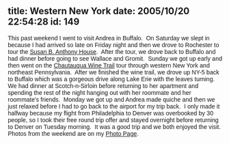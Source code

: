 title: Western New York
date: 2005/10/20 22:54:28
id: 149
---
<font face="Arial">This past weekend I went to visit Andrea in Buffalo.  On Saturday we slept in because I had arrived so late on Friday night and then we drove to Rochester to tour the [Susan B. Anthony House](http://www.susanbanthonyhouse.org).  After the tour, we drove back to Buffalo and had dinner before going to see Wallace and Gromit.  Sunday we got up early and then went on the [Chautauqua Wine Trail](http://www.chautauquawinetrail.com/) tour through western New York and northeast Pennsylvania.  After we finished the wine trail, we drove up NY-5 back to Buffalo which was a gorgeous drive along Lake Erie with the leaves turning.  We had dinner at Scotch-n-Sirloin before returning to her apartment and spending the rest of the night hanging out with her roommate and her roommate's friends.  Monday we got up and Andrea made quiche and then we just relaxed before I had to go back to the airport for my trip back.  I only made it halfway because my flight from Philadelphia to Denver was overbooked by 30 people, so I took their free round trip offer and stayed overnight before returning to Denver on Tuesday morning.  It was a good trip and we both enjoyed the visit.  Photos from the weekend are on my [Photo Page](PhotoMap.aspx).</font>